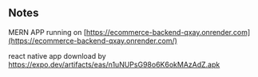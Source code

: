 ## Notes

MERN APP running on [https://ecommerce-backend-qxay.onrender.com](https://ecommerce-backend-qxay.onrender.com/)

react native app download by https://expo.dev/artifacts/eas/n1uNUPsG98o6K6okMAzAdZ.apk
